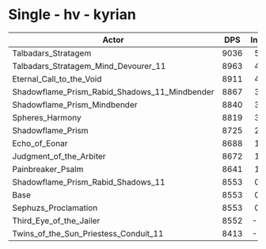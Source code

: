 # Single - hv - kyrian
| Actor | DPS | Increase |
|---|:---:|:---:|
|Talbadars_Stratagem|9036|5.64%|
|Talbadars_Stratagem_Mind_Devourer_11|8963|4.80%|
|Eternal_Call_to_the_Void|8911|4.18%|
|Shadowflame_Prism_Rabid_Shadows_11_Mindbender|8867|3.67%|
|Shadowflame_Prism_Mindbender|8840|3.36%|
|Spheres_Harmony|8819|3.11%|
|Shadowflame_Prism|8725|2.01%|
|Echo_of_Eonar|8688|1.58%|
|Judgment_of_the_Arbiter|8672|1.40%|
|Painbreaker_Psalm|8641|1.02%|
|Shadowflame_Prism_Rabid_Shadows_11|8553|0.00%|
|Base|8553|0.00%|
|Sephuzs_Proclamation|8553|0.00%|
|Third_Eye_of_the_Jailer|8552|-0.01%|
|Twins_of_the_Sun_Priestess_Conduit_11|8413|-1.63%|
